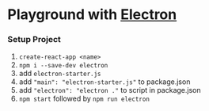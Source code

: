 # Playground with [Electron](https://www.google.co.th/search?q=electron&oq=electron&aqs=chrome..69i57j69i60l4j69i59.1470j0j7&sourceid=chrome&ie=UTF-8)

### Setup Project
1. ```create-react-app <name>```
2. ```npm i --save-dev electron```
3. add ```electron-starter.js```
4. add ```"main": "electron-starter.js"``` to package.json
5. add ```"electron": "electron ."``` to script in package.json
6. ```npm start``` followed by ```npm run electron```